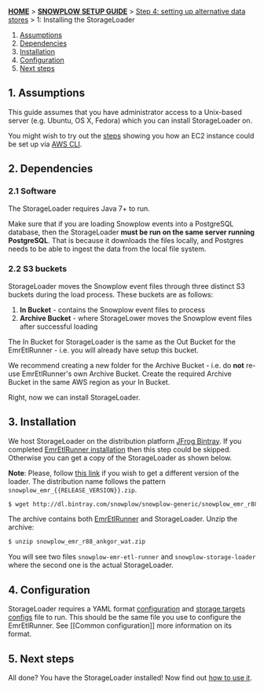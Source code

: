[**HOME**](Home) > [**SNOWPLOW SETUP GUIDE**](Setting-up-Snowplow) > [Step 4: setting up alternative data stores](Setting-up-alternative-data-stores) > 1: Installing the StorageLoader

1. [Assumptions](#assumptions)
2. [Dependencies](#dependencies)
3. [Installation](#installation)
4. [Configuration](#configuration)
5. [Next steps](#next-steps)

<a name="assumptions" />

## 1. Assumptions

This guide assumes that you have administrator access to a Unix-based server (e.g. Ubuntu, OS X, Fedora) which you can install StorageLoader on.

You might wish to try out the [steps](Setting-up-EC2-instance-for-EmrEtlRunner-and-StorageLoader) showing you how an EC2 instance could be set up via [AWS CLI](https://aws.amazon.com/cli/).

<a name="dependencies"/>

## 2. Dependencies

### 2.1 Software

The StorageLoader requires Java 7+ to run.

Make sure that if you are loading Snowplow events into a PostgreSQL database, then the StorageLoader **must be run on the same server running PostgreSQL**. That is because it downloads the files locally, and Postgres needs to be able to ingest the data from the local file system.

<a name="s3-buckets"/>

### 2.2 S3 buckets

StorageLoader moves the Snowplow event files through three distinct S3 buckets during
the load process. These buckets are as follows:

1. **In Bucket** - contains the Snowplow event files to process
2. **Archive Bucket** - where StorageLower moves the Snowplow
   event files after successful loading

The In Bucket for StorageLoader is the same as the Out Bucket for the EmrEtlRunner -
i.e. you will already have setup this bucket.

We recommend creating a new folder for the Archive Bucket - i.e. do **not** re-use
EmrEtlRunner's own Archive Bucket. Create the required Archive Bucket in the same
AWS region as your In Bucket.

Right, now we can install StorageLoader.

<a name="installation"/>

## 3. Installation

We host StorageLoader on the distribution platform [JFrog Bintray](https://bintray.com/). If you completed [EmrEtlRunner installation](1-Installing-EmrEtlRunner) then this step could be skipped. Otherwise you can get a copy of the StorageLoader as shown below.

**Note**: Please, follow [this link](http://dl.bintray.com/snowplow/snowplow-generic/) if you wish to get a different version of the loader. The distribution name follows the pattern `snowplow_emr_{{RELEASE_VERSION}}.zip`.

```sh
$ wget http://dl.bintray.com/snowplow/snowplow-generic/snowplow_emr_r88_ankgor_wat.zip
```

The archive contains both [EmrEtlRunner](1-Installing-EmrEtlRunner) and StorageLoader. Unzip the archive:

```sh
$ unzip snowplow_emr_r88_ankgor_wat.zip
```

You will see two files `snowplow-emr-etl-runner` and `snowplow-storage-loader` where the second one is the actual StorageLoader.

<a name="configuration"/>

## 4. Configuration

StorageLoader requires a YAML format [configuration][common-configuration] and [storage targets configs][storage-configs] file to run.
This should be the same file you use to configure the EmrEtlRunner. See [[Common configuration]] more information on its format.

<a name="next-steps" />

## 5. Next steps

All done? You have the StorageLoader installed! Now find out [how to use it](2-using-the-storageloader).

[git-install]: http://git-scm.com/book/en/Getting-Started-Installing-Git

[common-configuration]: https://github.com/snowplow/snowplow/wiki/Common-configuration
[storage-configs]: https://github.com/snowplow/snowplow/wiki/Configuring-storage-targets

[redshift-config-yml]: https://github.com/snowplow/snowplow/blob/master/4-storage/storage-loader/config/redshift.yml.sample
[postgres-config-yml]: https://github.com/snowplow/snowplow/blob/master/4-storage/storage-loader/config/postgres.yml.sample

[redshift-copy]: http://docs.aws.amazon.com/redshift/latest/dg/r_COPY.html
